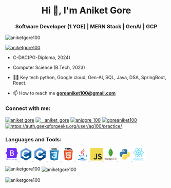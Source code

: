 <h1 align="center">Hi 👋, I'm Aniket Gore</h1>
<h3 align="center">Software Developer (1 YOE) | MERN Stack | GenAI | GCP</h3>
<p align="left"> <img src="https://komarev.com/ghpvc/?username=aniketgore100&label=Profile%20views&color=0e75b6&style=flat" alt="aniketgore100" /> </p>

<p align="left"> <a href="https://github.com/ryo-ma/github-profile-trophy"><img src="https://github-profile-trophy.vercel.app/?username=aniketgore100" alt="aniketgore100" /></a> </p>

-  C-DAC(PG-Diploma, 2024)
-  Computer Science (B.Tech, 2023)
- 🧑‍💻 Key tech python, Google cloud, Gen-AI, SQL, Java, DSA, SpringBoot, React.

- 📫 How to reach me **goreaniket100@gmail.com**

<h3 align="left">Connect with me:</h3>
<p align="left">
<a href="https://linkedin.com/in/aniket gore" target="blank"><img align="center" src="https://raw.githubusercontent.com/rahuldkjain/github-profile-readme-generator/master/src/images/icons/Social/linked-in-alt.svg" alt="aniket gore" height="30" width="40" /></a>
<a href="https://instagram.com/__aniket_gore" target="blank"><img align="center" src="https://raw.githubusercontent.com/rahuldkjain/github-profile-readme-generator/master/src/images/icons/Social/instagram.svg" alt="__aniket_gore" height="30" width="40" /></a>
<a href="https://www.codechef.com/users/anigore_100" target="blank"><img align="center" src="https://cdn.jsdelivr.net/npm/simple-icons@3.1.0/icons/codechef.svg" alt="anigore_100" height="30" width="40" /></a>
<a href="https://www.hackerrank.com/goreaniket100" target="blank"><img align="center" src="https://raw.githubusercontent.com/rahuldkjain/github-profile-readme-generator/master/src/images/icons/Social/hackerrank.svg" alt="goreaniket100" height="30" width="40" /></a>
<a href="https://auth.geeksforgeeks.org/user/https://auth.geeksforgeeks.org/user/ag100/practice/" target="blank"><img align="center" src="https://raw.githubusercontent.com/rahuldkjain/github-profile-readme-generator/master/src/images/icons/Social/geeks-for-geeks.svg" alt="https://auth.geeksforgeeks.org/user/ag100/practice/" height="30" width="40" /></a>
</p>

<h3 align="left">Languages and Tools:</h3>
<p align="left"> <a href="https://getbootstrap.com" target="_blank"> <img src="https://raw.githubusercontent.com/devicons/devicon/master/icons/bootstrap/bootstrap-plain-wordmark.svg" alt="bootstrap" width="40" height="40"/> </a> <a href="https://www.cprogramming.com/" target="_blank"> <img src="https://raw.githubusercontent.com/devicons/devicon/master/icons/c/c-original.svg" alt="c" width="40" height="40"/> </a> <a href="https://www.w3schools.com/cpp/" target="_blank"> <img src="https://raw.githubusercontent.com/devicons/devicon/master/icons/cplusplus/cplusplus-original.svg" alt="cplusplus" width="40" height="40"/> </a> <a href="https://www.w3schools.com/css/" target="_blank"> <img src="https://raw.githubusercontent.com/devicons/devicon/master/icons/css3/css3-original-wordmark.svg" alt="css3" width="40" height="40"/> </a> <a href="https://www.w3.org/html/" target="_blank"> <img src="https://raw.githubusercontent.com/devicons/devicon/master/icons/html5/html5-original-wordmark.svg" alt="html5" width="40" height="40"/> </a> <a href="https://www.java.com" target="_blank"> <img src="https://raw.githubusercontent.com/devicons/devicon/master/icons/java/java-original.svg" alt="java" width="40" height="40"/> </a> <a href="https://developer.mozilla.org/en-US/docs/Web/JavaScript" target="_blank"> <img src="https://raw.githubusercontent.com/devicons/devicon/master/icons/javascript/javascript-original.svg" alt="javascript" width="40" height="40"/> </a> <a href="https://www.mongodb.com/" target="_blank"> <img src="https://raw.githubusercontent.com/devicons/devicon/master/icons/mongodb/mongodb-original-wordmark.svg" alt="mongodb" width="40" height="40"/> </a> <a href="https://www.python.org" target="_blank"> <img src="https://raw.githubusercontent.com/devicons/devicon/master/icons/python/python-original.svg" alt="python" width="40" height="40"/> </a> <a href="https://reactjs.org/" target="_blank"> <img src="https://raw.githubusercontent.com/devicons/devicon/master/icons/react/react-original-wordmark.svg" alt="react" width="40" height="40"/> </a> </p>

<p><img align="left" src="https://github-readme-stats.vercel.app/api/top-langs?username=aniketgore100&show_icons=true&locale=en&layout=compact" alt="aniketgore100" /></p>

<p>&nbsp;<img align="center" src="https://github-readme-stats.vercel.app/api?username=aniketgore100&show_icons=true&locale=en" alt="aniketgore100" /></p>

<p><img align="center" src="https://github-readme-streak-stats.herokuapp.com/?user=aniketgore100&" alt="aniketgore100" /></p>
